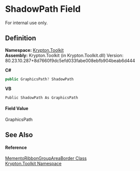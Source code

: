 # ShadowPath Field


For internal use only.



## Definition
**Namespace:** <a href="79d2eac2-21f4-54ff-7552-b20c33c30600.md">Krypton.Toolkit</a>  
**Assembly:** Krypton.Toolkit (in Krypton.Toolkit.dll) Version: 80.23.10.287+8d7660f9dc5efd033fabe008ebfb904beab6d444

**C#**
``` C#
public GraphicsPath? ShadowPath
```
**VB**
``` VB
Public ShadowPath As GraphicsPath
```



#### Field Value
GraphicsPath

## See Also


#### Reference
<a href="6d01677f-5594-cb15-8c83-8cf3b85f7203.md">MementoRibbonGroupAreaBorder Class</a>  
<a href="79d2eac2-21f4-54ff-7552-b20c33c30600.md">Krypton.Toolkit Namespace</a>  
